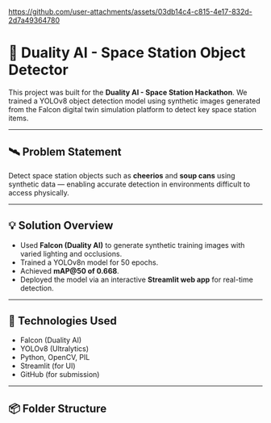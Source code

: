 
https://github.com/user-attachments/assets/03db14c4-c815-4e17-832d-2d7a49364780

# 🚀 Duality AI - Space Station Object Detector

This project was built for the **Duality AI - Space Station Hackathon**. We trained a YOLOv8 object detection model using synthetic images generated from the Falcon digital twin simulation platform to detect key space station items.

---

## 🛰️ Problem Statement

Detect space station objects such as **cheerios** and **soup cans** using synthetic data — enabling accurate detection in environments difficult to access physically.

---

## 💡 Solution Overview

- Used **Falcon (Duality AI)** to generate synthetic training images with varied lighting and occlusions.
- Trained a YOLOv8n model for 50 epochs.
- Achieved **mAP@50 of 0.668**.
- Deployed the model via an interactive **Streamlit web app** for real-time detection.




---

## 🧰 Technologies Used

- Falcon (Duality AI)
- YOLOv8 (Ultralytics)
- Python, OpenCV, PIL
- Streamlit (for UI)
- GitHub (for submission)

---

## 📦 Folder Structure

